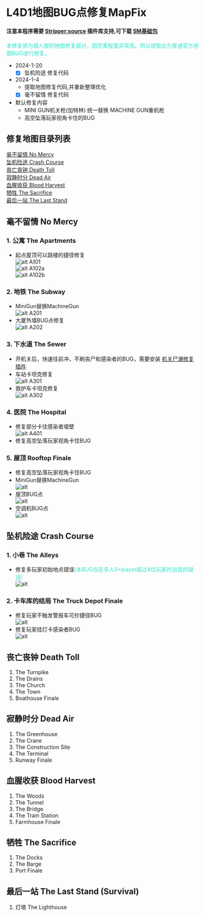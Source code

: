 # L4D1地图BUG点修复MapFix
#### 注意本程序需要 [Stripper:source](http://www.bailopan.net/stripper/) 插件库支持,可下载 [SM基础包](https://github.com/ZBzibing/Left4Dead/tree/main/SM%E5%9F%BA%E7%A1%80%E5%8C%85)

<font color=#30e3ca>
本修复原为猎人服的地图修复部分，因完善程度非常高。所以提取出为普通官方地图BUG进行修复。
</font>

- 2024-1-20
  - [X] 坠机险途 修复代码
- 2024-1-4
  - 提取地图修复代码,并重新整理优化  
  - [x] 毫不留情 修复代码
- 默认修复内容
  - MINI GUN机关枪(加特林) 统一替换 MACHINE GUN重机枪
  - 高空坠落玩家视角卡住的BUG

## 修复地图目录列表
[毫不留情 No Mercy](#毫不留情-no-mercy)
<br>[坠机险途 Crash Course](#坠机险途-crash-course)
<br>[丧亡丧钟 Death Toll](#丧亡丧钟-death-toll)
<br>[寂静时分 Dead Air](#寂静时分-dead-air)
<br>[血腥收获 Blood Harvest](#血腥收获-blood-harvest)
<br>[牺牲 The Sacrifice](#牺牲-the-sacrifice)
<br>[最后一站 The Last Stand](#最后一站-the-last-stand-survival)

## 毫不留情 No Mercy
### 1. 公寓   The Apartments
- 起点屋顶可以跳楼的捷径修复  
![alt A101](./img/A101.jpg)  
![alt A102a](./img/A102a.jpg)  
![alt A102b](./img/A102b.jpg)
### 2. 地铁   The Subway
- MiniGun替换MachineGun  
![alt A201](./img/A201.jpg)
- 大厦外墙BUG点修复  
![alt A202](./img/A202.jpg)
### 3. 下水道 The Sewer  
- 开机关后，快速往前冲，不刷丧尸和感染者的BUG，需要安装 [机关尸潮修复插件](https://github.comZBzibing)
- 车站卡坦克修复  
![alt A301](./img/A301.jpg)
- 救护车卡坦克修复  
![alt A302](./img/A302.jpg)
### 4. 医院   The Hospital
- 修复部分卡住感染者墙壁  
![alt A401](./img/A402.jpg)
- 修复高空坠落玩家视角卡住BUG
### 5. 屋顶   Rooftop Finale
- 修复高空坠落玩家视角卡住BUG
- MiniGun替换MachineGun  
![alt](./img/A501.jpg)
- 屋顶BUG点  
![alt](./img/A502.jpg)
- 空调机BUG点  
![alt](./img/A503.jpg)


## 坠机险途 Crash Course
### 1. 小巷 The Alleys
- 修复多玩家初始地点错误<font color=#30e3ca>(本BUG仅在多人5+player超过4位玩家时出现的错误)</font>  
![alt](./img/B101.jpg)
### 2. 卡车库的结局 The Truck Depot Finale	
- 修复玩家不触发警报车可抄捷径BUG  
![alt](./img/B201.jpg)
- 修复玩家挂灯卡感染者BUG  
![alt](./img/B202.jpg)
## 丧亡丧钟 Death Toll
1. The Turnpike
2. The Drains
3. The Church
4. The Town
5. Boathouse Finale	
## 寂静时分 Dead Air
1. The Greenhouse
2. The Crane
3. The Construction Site
4. The Terminal
5. Runway Finale
## 血腥收获 Blood Harvest
1. The Woods
2. The Tunnel
3. The Bridge
4. The Train Station
5. Farmhouse Finale
## 牺牲 The Sacrifice
1. The Docks
2. The Barge
3. Port Finale
## 最后一站 The Last Stand (Survival)
1. 灯塔 The Lighthouse

<!--
1. 收费公路
1. 排水沟
2. 教会
3. 镇
4. 船屋结局	1. 温室
5. 起重机
6. 施工现场
7. 终端
8. 跑道结局
血液中的收获
血液中的收获	牺牲
牺牲	最后一站(存活，不要混淆L4D2版本)
最后一站(存活)
1. 树林里
2. 隧道
3. 桥
4. 火车站
5. 农舍的结局	1. 码头
6. 驳船
7. 口结局	灯塔 -->